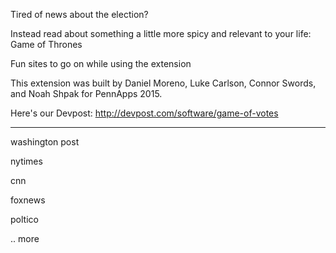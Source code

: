 
Tired of news about the election? 

Instead read about something a little more spicy and relevant to your life: Game of Thrones

Fun sites to go on while using the extension

This extension was built by Daniel Moreno, Luke Carlson, Connor Swords, and Noah Shpak for PennApps 2015.

Here's our Devpost: http://devpost.com/software/game-of-votes

-------
washington post

nytimes

cnn

foxnews

poltico

.. more
